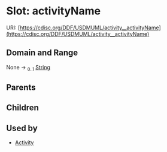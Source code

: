 
# Slot: activityName




URI: [https://cdisc.org/DDF/USDMUML/activity__activityName](https://cdisc.org/DDF/USDMUML/activity__activityName)


## Domain and Range

None &#8594;  <sub>0..1</sub> [String](types/String.md)

## Parents


## Children


## Used by

 * [Activity](Activity.md)
